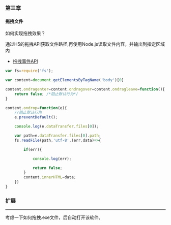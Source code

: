 ### 第三章

#### 拖拽文件

如何实现拖拽效果？

通过H5的拖拽API获取文件路径,再使用Node.js读取文件内容，并输出到指定区域内

- [拖拽事件API](<https://www.runoob.com/jsref/event-ondragover.html>)



```javascript
var fs=require('fs');

var content=document.getElementsByTagName('body')[0]

content.ondragenter=content.ondragover=content.ondragleave=function(){
    return false; /*阻止默认行为*/
}

content.ondrop=function(e){
    //阻止默认行为
    e.preventDefault();     

    console.log(e.dataTransfer.files[0]);

    var path=e.dataTransfer.files[0].path;
    fs.readFile(path,'utf-8',(err,data)=>{

        if(err){

            console.log(err);

            return false;
        }
        content.innerHTML=data;
    })
}
```



###  扩展

---

考虑一下如何拖拽.exe文件，后自动打开该软件。




